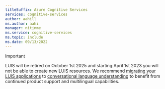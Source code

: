 ```yaml
---
titleSuffix: Azure Cognitive Services
services: cognitive-services
author: aahill
ms.author: aahi
manager: nitinme
ms.service: cognitive-services
ms.topic: include
ms.date: 09/13/2022
---
```


> [!IMPORTANT]
> LUIS will be retired on October 1st 2025 and starting April 1st 2023 you will not be able to create new LUIS resources. We recommend [migrating your LUIS applications](../../language-service/conversational-language-understanding/how-to/migrate-from-luis.md) to [conversational language understanding](../../language-service/conversational-language-understanding/overview.md) to benefit from continued product support and multilingual capabilities.